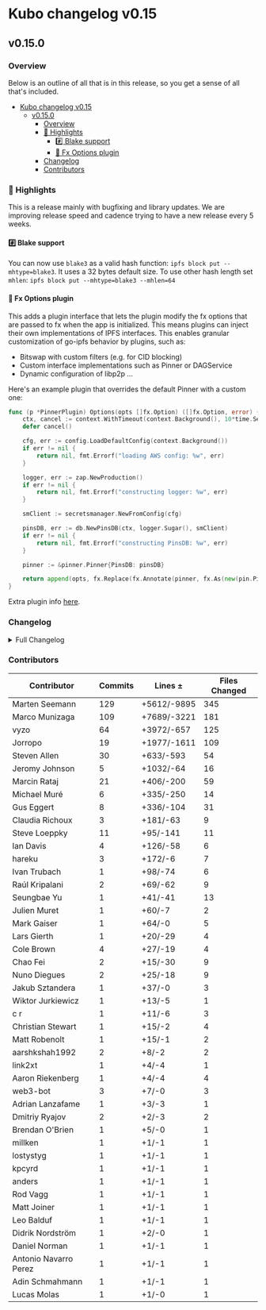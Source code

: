 # Kubo changelog v0.15

## v0.15.0

### Overview

Below is an outline of all that is in this release, so you get a sense of all that's included.

- [Kubo changelog v0.15](#kubo-changelog-v015)
  - [v0.15.0](#v0150)
    - [Overview](#overview)
    - [🔦 Highlights](#-highlights)
      - [#️⃣ Blake support](#️⃣-blake-support)
      - [💉 Fx Options plugin](#-fx-options-plugin)
    - [Changelog](#changelog)
    - [Contributors](#contributors)


### 🔦 Highlights

This is a release mainly with bugfixing and library updates. 
We are improving release speed and cadence trying to have a new release every 5 weeks.

#### #️⃣ Blake support

You can now use `blake3` as a valid hash function: `ipfs block put --mhtype=blake3`.
It uses a 32 bytes default size.
To use other hash length set `mhlen`: `ipfs block put --mhtype=blake3 --mhlen=64`

#### 💉 Fx Options plugin

This adds a plugin interface that lets the plugin modify the fx options that are passed to fx when the app is initialized. 
This means plugins can inject their own implementations of IPFS interfaces.
This enables granular customization of go-ipfs behavior by plugins, such as:

- Bitswap with custom filters (e.g. for CID blocking)
- Custom interface implementations such as Pinner or DAGService
- Dynamic configuration of libp2p ...

Here's an example plugin that overrides the default Pinner with a custom one:

```go
func (p *PinnerPlugin) Options(opts []fx.Option) ([]fx.Option, error) {
	ctx, cancel := context.WithTimeout(context.Background(), 10*time.Second)
	defer cancel()

	cfg, err := config.LoadDefaultConfig(context.Background())
	if err != nil {
		return nil, fmt.Errorf("loading AWS config: %w", err)
	}

	logger, err := zap.NewProduction()
	if err != nil {
		return nil, fmt.Errorf("constructing logger: %w", err)
	}

	smClient := secretsmanager.NewFromConfig(cfg)

	pinsDB, err := db.NewPinsDB(ctx, logger.Sugar(), smClient)
	if err != nil {
		return nil, fmt.Errorf("constructing PinsDB: %w", err)
	}

	pinner := &pinner.Pinner{PinsDB: pinsDB}

	return append(opts, fx.Replace(fx.Annotate(pinner, fx.As(new(pin.Pinner))))), nil
}

```

Extra plugin info [here](https://github.com/ipfs/kubo/blob/master/docs/plugins.md#fx-experimental).

### Changelog

<details>
<summary>Full Changelog</summary>

- github.com/ipfs/kubo:
  - chore: Release v0.15.0-rc1
  - Update RELEASE_ISSUE_TEMPLATE.md for 0.15
  - docs(add): skip binary name in helptext
  - docs(cli): clarify CID determinism in add command
  - docs(cli): clarify CAR format in dag export|import
  - test(gw): cors preflight with custom hearder
  - feat: make corehttp a reusable component ([ipfs/kubo#9070](https://github.com/ipfs/kubo/pull/9070))
  - feat: go-libp2p v0.21 (rcmgr auto scaling) ([ipfs/kubo#9074](https://github.com/ipfs/kubo/pull/9074))
  -  ([ipfs/kubo#9024](https://github.com/ipfs/kubo/pull/9024))
  -  ([ipfs/kubo#9100](https://github.com/ipfs/kubo/pull/9100))
  -  ([ipfs/kubo#9095](https://github.com/ipfs/kubo/pull/9095))
  - chore(cmd): add shutdown to CLI help ([ipfs/kubo#9194](https://github.com/ipfs/kubo/pull/9194))
  - docs: add fx plugin documentation to plugins.md (#9191) ([ipfs/kubo#9191](https://github.com/ipfs/kubo/pull/9191))
  - chore: switch to dist.ipfs.tech
  - feat: add fx options plugin
  - feat: add blake3 support
  - Add reference to Experimental config doc (#9181) ([ipfs/kubo#9181](https://github.com/ipfs/kubo/pull/9181))
  - feat: add $IPFS_PATH/gateway file
  - docs: replace `docs.ipfs.io` with `docs.ipfs.tech` (#9158) ([ipfs/kubo#9158](https://github.com/ipfs/kubo/pull/9158))
  - chore: fix markdown link syntax typo for AutoNAT.ServiceMode
  - chore: bump go-blockservice to only do put onces
  - docs: update Arch Linux installation instructions
  - chore: update kubo-as-a-library example
  - docs(readme): add maintainer info (#9141) ([ipfs/kubo#9141](https://github.com/ipfs/kubo/pull/9141))
  - fix(gw): 404 when a valid DAG is missing link
  - fix(gw): directory URL normalization ([ipfs/kubo#9123](https://github.com/ipfs/kubo/pull/9123))
  - docs(config): add link to someguy router
  - fix: typo in README
  - Reproducible Builds: Update GOFLAGS for -trimpath
  - Merge v0.14.0 back into master
  - fix(gw): cache-control of index.html websites
  - chore(license): fix broken link to apache-2.0
  - fix: kubo in daemon and cli stdout
  - docs(readme): move content to docs website (#9102) ([ipfs/kubo#9102](https://github.com/ipfs/kubo/pull/9102))
  - fix(gw): no backlink when listing root dir
- github.com/ipfs/go-bitswap (v0.7.0 -> v0.9.0):
  - chore: release v0.9.0
  - feat: split client and server ([ipfs/go-bitswap#570](https://github.com/ipfs/go-bitswap/pull/570))
  - chore: remove goprocess from blockstoremanager
  - Don't add blocks to the datastore ([ipfs/go-bitswap#571](https://github.com/ipfs/go-bitswap/pull/571))
  - Remove dependency on travis package from go-libp2p-testing ([ipfs/go-bitswap#569](https://github.com/ipfs/go-bitswap/pull/569))
  - feat: add basic tracing (#562) ([ipfs/go-bitswap#562](https://github.com/ipfs/go-bitswap/pull/562))
- github.com/ipfs/go-blockservice (v0.3.0 -> v0.4.0):
  - write blocks retrieved from the exchange to the blockstore ([ipfs/go-blockservice#92](https://github.com/ipfs/go-blockservice/pull/92))
  - feat: add basic tracing ([ipfs/go-blockservice#91](https://github.com/ipfs/go-blockservice/pull/91))
- github.com/ipfs/go-ipfs-exchange-interface (v0.1.0 -> v0.2.0):
  - Rename HasBlock to NotifyNewBlocks, and make it accept multiple blocks ([ipfs/go-ipfs-exchange-interface#23](https://github.com/ipfs/go-ipfs-exchange-interface/pull/23))
- github.com/ipfs/go-ipfs-exchange-offline (v0.2.0 -> v0.3.0):
  - Exchange don't add blocks on their own anymore ([ipfs/go-ipfs-exchange-offline#47](https://github.com/ipfs/go-ipfs-exchange-offline/pull/47))
- github.com/ipfs/go-verifcid (v0.0.1 -> v0.0.2):
  - chore: release v0.0.2
  - feat: add blake3 as a good hash
  - sync: update CI config files (#12) ([ipfs/go-verifcid#12](https://github.com/ipfs/go-verifcid/pull/12))
  - Add license ([ipfs/go-verifcid#8](https://github.com/ipfs/go-verifcid/pull/8))
- github.com/ipld/go-codec-dagpb (v1.4.0 -> v1.4.1):
  - v1.4.1 bump
- github.com/libp2p/go-buffer-pool (v0.0.2 -> v0.1.0):
  - release v0.1.0 (#30) ([libp2p/go-buffer-pool#30](https://github.com/libp2p/go-buffer-pool/pull/30))
  - panic if a negative length is passed to BufferPool.Get (#28) ([libp2p/go-buffer-pool#28](https://github.com/libp2p/go-buffer-pool/pull/28))
  - sync: update CI config files (#22) ([libp2p/go-buffer-pool#22](https://github.com/libp2p/go-buffer-pool/pull/22))
  - sync: update CI config files (#20) ([libp2p/go-buffer-pool#20](https://github.com/libp2p/go-buffer-pool/pull/20))
  - test: fix gc test on go 1.16 ([libp2p/go-buffer-pool#18](https://github.com/libp2p/go-buffer-pool/pull/18))
  - fix staticcheck ([libp2p/go-buffer-pool#16](https://github.com/libp2p/go-buffer-pool/pull/16))
  - test: make sure we have the correct number of pools ([libp2p/go-buffer-pool#10](https://github.com/libp2p/go-buffer-pool/pull/10))
- github.com/libp2p/go-libp2p (v0.20.3 -> v0.21.0):
  - Release v0.21.0 (#1648) ([libp2p/go-libp2p#1648](https://github.com/libp2p/go-libp2p/pull/1648))
  - ping: optimize random number generation (#1658) ([libp2p/go-libp2p#1658](https://github.com/libp2p/go-libp2p/pull/1658))
  - feat: switch noise to use minio's SHA256 implementation (#1657) ([libp2p/go-libp2p#1657](https://github.com/libp2p/go-libp2p/pull/1657))
  - swarm: mark dialing WebTransport addresses as expensive (#1650) ([libp2p/go-libp2p#1650](https://github.com/libp2p/go-libp2p/pull/1650))
  - routedhost: fix decoding of relay peer ID (#1644) ([libp2p/go-libp2p#1644](https://github.com/libp2p/go-libp2p/pull/1644))
  - Release v0.21.0 RC (#1638) ([libp2p/go-libp2p#1638](https://github.com/libp2p/go-libp2p/pull/1638))
  - fix: return the best _acceptable_ conn in NewStream (#1604) ([libp2p/go-libp2p#1604](https://github.com/libp2p/go-libp2p/pull/1604))
  - use autoscaling limits (#1637) ([libp2p/go-libp2p#1637](https://github.com/libp2p/go-libp2p/pull/1637))
  - docs: point to SetDefaultServiceLimits in ResourceManager option (#1636) ([libp2p/go-libp2p#1636](https://github.com/libp2p/go-libp2p/pull/1636))
  - chore: update deps (#1634) ([libp2p/go-libp2p#1634](https://github.com/libp2p/go-libp2p/pull/1634))
  - Pass endpoint information to resource manager's OpenConnection (#1633) ([libp2p/go-libp2p#1633](https://github.com/libp2p/go-libp2p/pull/1633))
  - Add canonical peer status logs (#1624) ([libp2p/go-libp2p#1624](https://github.com/libp2p/go-libp2p/pull/1624))
  - move go-libp2p-circuit here ([libp2p/go-libp2p#1626](https://github.com/libp2p/go-libp2p/pull/1626))
  - swarm: fix logging of accepted connections (#1629) ([libp2p/go-libp2p#1629](https://github.com/libp2p/go-libp2p/pull/1629))
  - fix: deny connections to peers in the right place (#1627) ([libp2p/go-libp2p#1627](https://github.com/libp2p/go-libp2p/pull/1627))
  - ping: fix flaky test (#1617) ([libp2p/go-libp2p#1617](https://github.com/libp2p/go-libp2p/pull/1617))
  - chore: use the new multiaddr.Contains function (#1618) ([libp2p/go-libp2p#1618](https://github.com/libp2p/go-libp2p/pull/1618))
  - chore: stop using the deprecated mux.MuxedConn (#1614) ([libp2p/go-libp2p#1614](https://github.com/libp2p/go-libp2p/pull/1614))
  - logging: Add canonical log for misbehaving peers (#1600) ([libp2p/go-libp2p#1600](https://github.com/libp2p/go-libp2p/pull/1600))
  - use multiaddr ipcidr to parse multiaddr filters (#1606) ([libp2p/go-libp2p#1606](https://github.com/libp2p/go-libp2p/pull/1606))
  - tcp: unexport TcpTransport.Upgrader (#1596) ([libp2p/go-libp2p#1596](https://github.com/libp2p/go-libp2p/pull/1596))
  - muxer: expose func to create MuxedConn from backing Conn (#1609) ([libp2p/go-libp2p#1609](https://github.com/libp2p/go-libp2p/pull/1609))
  - remove legacy mDNS implementation (#1192) ([libp2p/go-libp2p#1192](https://github.com/libp2p/go-libp2p/pull/1192))
  - feat: allow dialing wss peers using DNS multiaddrs
  - fix natManager to close natManager.nat (#1468) ([libp2p/go-libp2p#1468](https://github.com/libp2p/go-libp2p/pull/1468))
  - Expose DefaultPerPeerRateLimit as var (#1580) ([libp2p/go-libp2p#1580](https://github.com/libp2p/go-libp2p/pull/1580))
  - swarm: add ListenClose (#1586) ([libp2p/go-libp2p#1586](https://github.com/libp2p/go-libp2p/pull/1586))
  - identify: Fix flaky tests (#1555) ([libp2p/go-libp2p#1555](https://github.com/libp2p/go-libp2p/pull/1555))
  - autonat: fix flaky TestAutoNATPrivate  (#1581) ([libp2p/go-libp2p#1581](https://github.com/libp2p/go-libp2p/pull/1581))
  - pstoremanager: fix test timeout (#1588) ([libp2p/go-libp2p#1588](https://github.com/libp2p/go-libp2p/pull/1588))
  - swarm: send notifications synchronously (#1562) ([libp2p/go-libp2p#1562](https://github.com/libp2p/go-libp2p/pull/1562))
  - basichost: fix flaky TestSignedPeerRecordWithNoListenAddrs (#1559) ([libp2p/go-libp2p#1559](https://github.com/libp2p/go-libp2p/pull/1559))
  - identify: fix flaky TestIdentifyDeltaOnProtocolChange (again) (#1582) ([libp2p/go-libp2p#1582](https://github.com/libp2p/go-libp2p/pull/1582))
  - tls: fix flaky TestInvalidCerts on Windows ([libp2p/go-libp2p#1560](https://github.com/libp2p/go-libp2p/pull/1560))
  - chore: log autorelay start failure error ([libp2p/go-libp2p#1583](https://github.com/libp2p/go-libp2p/pull/1583))
  - Add sanity check assertion (#1570) ([libp2p/go-libp2p#1570](https://github.com/libp2p/go-libp2p/pull/1570))
  - swarm: speed up the TestDialWorkerLoopConcurrentFailureStress test (#1573) ([libp2p/go-libp2p#1573](https://github.com/libp2p/go-libp2p/pull/1573))
  - chore: update examples to go-libp2p v0.20.0 (#1557) ([libp2p/go-libp2p#1557](https://github.com/libp2p/go-libp2p/pull/1557))
  - Wait a couple seconds for ID event (#1568) ([libp2p/go-libp2p#1568](https://github.com/libp2p/go-libp2p/pull/1568))
  - remove workspace and packages section from README (#1563) ([libp2p/go-libp2p#1563](https://github.com/libp2p/go-libp2p/pull/1563))
  - fix: mkreleaselog exclude autogenerated files (#1567) ([libp2p/go-libp2p#1567](https://github.com/libp2p/go-libp2p/pull/1567))
  - move resource manager integration tests to p2p/test/ (#1561) ([libp2p/go-libp2p#1561](https://github.com/libp2p/go-libp2p/pull/1561))
  - swarm: only dial a single transport in TestDialWorkerLoopBasic (#1526) ([libp2p/go-libp2p#1526](https://github.com/libp2p/go-libp2p/pull/1526))
- github.com/libp2p/go-libp2p-core (v0.16.1 -> v0.19.1):
  - Update version.json
  - Remove btcsuite/btcd dep (#272) ([libp2p/go-libp2p-core#272](https://github.com/libp2p/go-libp2p-core/pull/272))
  - Release v0.19.0 (#271) ([libp2p/go-libp2p-core#271](https://github.com/libp2p/go-libp2p-core/pull/271))
  - Add endpoint parameter to the OpenConnection method for ResourceManager (#257) ([libp2p/go-libp2p-core#257](https://github.com/libp2p/go-libp2p-core/pull/257))
  - Release v0.18.0 (#270) ([libp2p/go-libp2p-core#270](https://github.com/libp2p/go-libp2p-core/pull/270))
  - Add canonical peer status logging with sampling (#269) ([libp2p/go-libp2p-core#269](https://github.com/libp2p/go-libp2p-core/pull/269))
  - canonicallog: reduce log level to warning (#268) ([libp2p/go-libp2p-core#268](https://github.com/libp2p/go-libp2p-core/pull/268))
  - Only log once if we failed to convert from netAddr (#264) ([libp2p/go-libp2p-core#264](https://github.com/libp2p/go-libp2p-core/pull/264))
  - remove deprecated mux package (#265) ([libp2p/go-libp2p-core#265](https://github.com/libp2p/go-libp2p-core/pull/265))
  - remove the peer.Set (#261) ([libp2p/go-libp2p-core#261](https://github.com/libp2p/go-libp2p-core/pull/261))
  - Bump version (#259) ([libp2p/go-libp2p-core#259](https://github.com/libp2p/go-libp2p-core/pull/259))
  - Add canonical log for misbehaving peers (#258) ([libp2p/go-libp2p-core#258](https://github.com/libp2p/go-libp2p-core/pull/258))
- github.com/libp2p/go-libp2p-kad-dht (v0.16.0 -> v0.17.0):
  - Chore: bump version to v0.17.0
  - Update go-libp2p to v0.20.3 ([libp2p/go-libp2p-kad-dht#778](https://github.com/libp2p/go-libp2p-kad-dht/pull/778))
- github.com/libp2p/go-libp2p-peerstore (v0.6.0 -> v0.7.1):
  - Release v0.7.1 ([libp2p/go-libp2p-peerstore#202](https://github.com/libp2p/go-libp2p-peerstore/pull/202))
  - stop using the peer.Set (#201) ([libp2p/go-libp2p-peerstore#201](https://github.com/libp2p/go-libp2p-peerstore/pull/201))
  - feat: Use a clock interface in pstoreds as well ([libp2p/go-libp2p-peerstore#200](https://github.com/libp2p/go-libp2p-peerstore/pull/200))
  - feat: use a clock interface to better support testing for pstoremem ([libp2p/go-libp2p-peerstore#199](https://github.com/libp2p/go-libp2p-peerstore/pull/199))
  - pstoremem: fix slice preallocation in GetProtocols (#198) ([libp2p/go-libp2p-peerstore#198](https://github.com/libp2p/go-libp2p-peerstore/pull/198))
  - remove all calls to peer.ID.Validate ([libp2p/go-libp2p-peerstore#194](https://github.com/libp2p/go-libp2p-peerstore/pull/194))
  - remove the addr package ([libp2p/go-libp2p-peerstore#195](https://github.com/libp2p/go-libp2p-peerstore/pull/195))
  - move AddrList to pstoremen, unexport it ([libp2p/go-libp2p-peerstore#193](https://github.com/libp2p/go-libp2p-peerstore/pull/193))
  - optimize allocations in the memory address book ([libp2p/go-libp2p-peerstore#191](https://github.com/libp2p/go-libp2p-peerstore/pull/191))
  - implement a clean shutdown for the memory address book ([libp2p/go-libp2p-peerstore#192](https://github.com/libp2p/go-libp2p-peerstore/pull/192))
- github.com/libp2p/go-libp2p-resource-manager (v0.3.0 -> v0.5.3):
  - Chore: release patch v0.5.3 ([libp2p/go-libp2p-resource-manager#77](https://github.com/libp2p/go-libp2p-resource-manager/pull/77))
  - Add namespace to metrics ([libp2p/go-libp2p-resource-manager#79](https://github.com/libp2p/go-libp2p-resource-manager/pull/79))
  - Fix usage of make to reserve capacity, not values ([libp2p/go-libp2p-resource-manager#76](https://github.com/libp2p/go-libp2p-resource-manager/pull/76))
  - Add package docs ([libp2p/go-libp2p-resource-manager#75](https://github.com/libp2p/go-libp2p-resource-manager/pull/75))
  - chore: Release v0.5.2 ([libp2p/go-libp2p-resource-manager#74](https://github.com/libp2p/go-libp2p-resource-manager/pull/74))
  - Record which direction the resource was blocked ([libp2p/go-libp2p-resource-manager#72](https://github.com/libp2p/go-libp2p-resource-manager/pull/72))
  - Simplify mem graphs in stock grafana dashboard ([libp2p/go-libp2p-resource-manager#73](https://github.com/libp2p/go-libp2p-resource-manager/pull/73))
  - feat: Handle multiple instances in stock grafana dashboard ([libp2p/go-libp2p-resource-manager#70](https://github.com/libp2p/go-libp2p-resource-manager/pull/70))
  - Use templated version of grafana dashboard json ([libp2p/go-libp2p-resource-manager#69](https://github.com/libp2p/go-libp2p-resource-manager/pull/69))
  - Release v0.5.1 ([libp2p/go-libp2p-resource-manager#66](https://github.com/libp2p/go-libp2p-resource-manager/pull/66))
  - Implement `json.Marshaler` interface for LimitConfig ([libp2p/go-libp2p-resource-manager#67](https://github.com/libp2p/go-libp2p-resource-manager/pull/67))
  - Don't wait for a chan that will never close ([libp2p/go-libp2p-resource-manager#65](https://github.com/libp2p/go-libp2p-resource-manager/pull/65))
  - release v0.5.0 ([libp2p/go-libp2p-resource-manager#60](https://github.com/libp2p/go-libp2p-resource-manager/pull/60))
  - Add docs around WithAllowlistedMultiaddrs. Expose allowlist ([libp2p/go-libp2p-resource-manager#63](https://github.com/libp2p/go-libp2p-resource-manager/pull/63))
  - fix marshalling of allowlisted scopes ([libp2p/go-libp2p-resource-manager#62](https://github.com/libp2p/go-libp2p-resource-manager/pull/62))
  - docs: describe how the limiter is configured, and how limits are scaled (#59) ([libp2p/go-libp2p-resource-manager#59](https://github.com/libp2p/go-libp2p-resource-manager/pull/59))
  - don't limit the number of FDs on Windows (#58) ([libp2p/go-libp2p-resource-manager#58](https://github.com/libp2p/go-libp2p-resource-manager/pull/58))
  - Add ability to configure allowlist limits ([libp2p/go-libp2p-resource-manager#57](https://github.com/libp2p/go-libp2p-resource-manager/pull/57))
  - rewrite limits to allow auto-scaling ([libp2p/go-libp2p-resource-manager#48](https://github.com/libp2p/go-libp2p-resource-manager/pull/48))
  - Release v0.4.0 ([libp2p/go-libp2p-resource-manager#56](https://github.com/libp2p/go-libp2p-resource-manager/pull/56))
  - feat: Out of the box metrics for resource manager ([libp2p/go-libp2p-resource-manager#54](https://github.com/libp2p/go-libp2p-resource-manager/pull/54))
  - feat: Allowlist ([libp2p/go-libp2p-resource-manager#47](https://github.com/libp2p/go-libp2p-resource-manager/pull/47))
  - trace the scope as a JSON object (#52) ([libp2p/go-libp2p-resource-manager#52](https://github.com/libp2p/go-libp2p-resource-manager/pull/52))
  - include current limits in debug messages ([libp2p/go-libp2p-resource-manager#42](https://github.com/libp2p/go-libp2p-resource-manager/pull/42))
  - add an ID to spans (#44) ([libp2p/go-libp2p-resource-manager#44](https://github.com/libp2p/go-libp2p-resource-manager/pull/44))
  - add a DefaultLimitConfig with infinite limits (#41) ([libp2p/go-libp2p-resource-manager#41](https://github.com/libp2p/go-libp2p-resource-manager/pull/41))
  - export the TraceEvt (#40) ([libp2p/go-libp2p-resource-manager#40](https://github.com/libp2p/go-libp2p-resource-manager/pull/40))
  - trace exact timestamps (#39) ([libp2p/go-libp2p-resource-manager#39](https://github.com/libp2p/go-libp2p-resource-manager/pull/39))
  - skip events that don't change anything in tracer (#38) ([libp2p/go-libp2p-resource-manager#38](https://github.com/libp2p/go-libp2p-resource-manager/pull/38))
  - fix typos in MetricsReporter docs
  - fix shadowing of service name (#37) ([libp2p/go-libp2p-resource-manager#37](https://github.com/libp2p/go-libp2p-resource-manager/pull/37))
  - add a timestamp to trace events (#34) ([libp2p/go-libp2p-resource-manager#34](https://github.com/libp2p/go-libp2p-resource-manager/pull/34))
- github.com/libp2p/go-libp2p-testing (v0.9.2 -> v0.11.0):
  - Release v0.11.0 ([libp2p/go-libp2p-testing#64](https://github.com/libp2p/go-libp2p-testing/pull/64))
  - Remove unused bench file and dep ([libp2p/go-libp2p-testing#63](https://github.com/libp2p/go-libp2p-testing/pull/63))
  - Release v0.10.0 ([libp2p/go-libp2p-testing#62](https://github.com/libp2p/go-libp2p-testing/pull/62))
  - Update go-libp2p-core dep ([libp2p/go-libp2p-testing#61](https://github.com/libp2p/go-libp2p-testing/pull/61))
  - remove suites (#60) ([libp2p/go-libp2p-testing#60](https://github.com/libp2p/go-libp2p-testing/pull/60))
  - don't continue on read / write error in stream suite (#59) ([libp2p/go-libp2p-testing#59](https://github.com/libp2p/go-libp2p-testing/pull/59))
  - remove debug logging from stream and muxer suite ([libp2p/go-libp2p-testing#58](https://github.com/libp2p/go-libp2p-testing/pull/58))
  - remove Travis package (#57) ([libp2p/go-libp2p-testing#57](https://github.com/libp2p/go-libp2p-testing/pull/57))
- github.com/lucas-clemente/quic-go (v0.27.1 -> v0.28.0):
  - update for Go 1.19beta1 (#3460) ([lucas-clemente/quic-go#3460](https://github.com/lucas-clemente/quic-go/pull/3460))
  - dedupe Alt-Svc header values (#3461) ([lucas-clemente/quic-go#3461](https://github.com/lucas-clemente/quic-go/pull/3461))
  - only set DF for sockets that can handle it (#3448) ([lucas-clemente/quic-go#3448](https://github.com/lucas-clemente/quic-go/pull/3448))
  - fix flaky HTTP/3 request body test (#3447) ([lucas-clemente/quic-go#3447](https://github.com/lucas-clemente/quic-go/pull/3447))
  - make the keep alive interval configurable (#3444) ([lucas-clemente/quic-go#3444](https://github.com/lucas-clemente/quic-go/pull/3444))
  - implement QUIC v2 ([lucas-clemente/quic-go#3432](https://github.com/lucas-clemente/quic-go/pull/3432))
  - allow HTTP clients and servers to take over the request stream ([lucas-clemente/quic-go#3437](https://github.com/lucas-clemente/quic-go/pull/3437))
  - remove the http3.DataStreamer (#3435) ([lucas-clemente/quic-go#3435](https://github.com/lucas-clemente/quic-go/pull/3435))
  - always reset header buffer, even when QPACK encoding fails (#3436) ([lucas-clemente/quic-go#3436](https://github.com/lucas-clemente/quic-go/pull/3436))
  - Change "HTTP/3" to "HTTP/3.0". (#3439) ([lucas-clemente/quic-go#3439](https://github.com/lucas-clemente/quic-go/pull/3439))
  - remove stray http3 connection file
  - pass frame / stream type parsing errors to the hijacker callbacks ([lucas-clemente/quic-go#3429](https://github.com/lucas-clemente/quic-go/pull/3429))
  - add test for bidirectional stream hijacker (#3434) ([lucas-clemente/quic-go#3434](https://github.com/lucas-clemente/quic-go/pull/3434))
  - make it possible to parse a varint at the end of a reader (#3428) ([lucas-clemente/quic-go#3428](https://github.com/lucas-clemente/quic-go/pull/3428))
  - don't ignore errors that occur when the TLS ClientHello is generated ([lucas-clemente/quic-go#3424](https://github.com/lucas-clemente/quic-go/pull/3424))
  - don't send path MTU probe packets on a timer (#3423) ([lucas-clemente/quic-go#3423](https://github.com/lucas-clemente/quic-go/pull/3423))
  - introduce a http3.RoundTripOpt to prevent closing of request stream (#3411) ([lucas-clemente/quic-go#3411](https://github.com/lucas-clemente/quic-go/pull/3411))
  - don't close the request stream when http3.DataStreamer was used (#3413) ([lucas-clemente/quic-go#3413](https://github.com/lucas-clemente/quic-go/pull/3413))
  - do not embed http.Server in http3.Server (#3397) ([lucas-clemente/quic-go#3397](https://github.com/lucas-clemente/quic-go/pull/3397))
  - remove error return value from ComposeVersionNegotiation (#3410) ([lucas-clemente/quic-go#3410](https://github.com/lucas-clemente/quic-go/pull/3410))
  - don't set receive buffer if it is already large enough (#3407) ([lucas-clemente/quic-go#3407](https://github.com/lucas-clemente/quic-go/pull/3407))
  - clone TLS conf in newClient (#3400) ([lucas-clemente/quic-go#3400](https://github.com/lucas-clemente/quic-go/pull/3400))
  - remove warning comments of stable implementation (#3399) ([lucas-clemente/quic-go#3399](https://github.com/lucas-clemente/quic-go/pull/3399))
  - fix parsing of request path for Extended CONNECT requests (#3388) ([lucas-clemente/quic-go#3388](https://github.com/lucas-clemente/quic-go/pull/3388))
  - update docs to reflect that we support RFC 9221 (Unreliable Datagrams) (#3382) ([lucas-clemente/quic-go#3382](https://github.com/lucas-clemente/quic-go/pull/3382))
  - fix deadlock on concurrent http3.Server.Serve and Close calls (#3387) ([lucas-clemente/quic-go#3387](https://github.com/lucas-clemente/quic-go/pull/3387))
  - reduce flakiness of deadline integration tests (#3383) ([lucas-clemente/quic-go#3383](https://github.com/lucas-clemente/quic-go/pull/3383))
  - protect against concurrent use of Stream.Write (#3381) ([lucas-clemente/quic-go#3381](https://github.com/lucas-clemente/quic-go/pull/3381))
  - protect against concurrent use of Stream.Read (#3380) ([lucas-clemente/quic-go#3380](https://github.com/lucas-clemente/quic-go/pull/3380))
  - Expose quic server closed err (#3395) ([lucas-clemente/quic-go#3395](https://github.com/lucas-clemente/quic-go/pull/3395))
  - implement HTTP/3 unidirectional stream hijacking (#3389) ([lucas-clemente/quic-go#3389](https://github.com/lucas-clemente/quic-go/pull/3389))
  - add LocalAddr and RemoteAddr functions to http3.StreamCreator (#3384) ([lucas-clemente/quic-go#3384](https://github.com/lucas-clemente/quic-go/pull/3384))
  - extend the HTTP/3 API for WebTransport support ([lucas-clemente/quic-go#3362](https://github.com/lucas-clemente/quic-go/pull/3362))
  - remove unneeded network from custom dial function used in HTTP/3 (#3368) ([lucas-clemente/quic-go#3368](https://github.com/lucas-clemente/quic-go/pull/3368))
- github.com/multiformats/go-multiaddr (v0.5.0 -> v0.6.0):
  - release v0.6.0 ([multiformats/go-multiaddr#178](https://github.com/multiformats/go-multiaddr/pull/178))
  - add WebTransport multiaddr components ([multiformats/go-multiaddr#176](https://github.com/multiformats/go-multiaddr/pull/176))
  - add ipcidr support (#177) ([multiformats/go-multiaddr#177](https://github.com/multiformats/go-multiaddr/pull/177))
  - add a Contains function (#172) ([multiformats/go-multiaddr#172](https://github.com/multiformats/go-multiaddr/pull/172))
- github.com/multiformats/go-multibase (v0.1.0 -> v0.1.1):
  - chore: release version 0.1.1
  - fix: add new emoji codepoint for Base256Emoji 🐉
- github.com/multiformats/go-multihash (v0.2.0 -> v0.2.1):
  - chore: release v0.2.1
  - feat: adding tests and finish variable sized functions
  - feat: add support for variable length hash functions
  - adding blake3 tests and fixing an incorrect error message. (#158) ([multiformats/go-multihash#158](https://github.com/multiformats/go-multihash/pull/158))

</details>

### Contributors

| Contributor | Commits | Lines ± | Files Changed |
|-------------|---------|---------|---------------|
| Marten Seemann | 129 | +5612/-9895 | 345 |
| Marco Munizaga | 109 | +7689/-3221 | 181 |
| vyzo | 64 | +3972/-657 | 125 |
| Jorropo | 19 | +1977/-1611 | 109 |
| Steven Allen | 30 | +633/-593 | 54 |
| Jeromy Johnson | 5 | +1032/-64 | 16 |
| Marcin Rataj | 21 | +406/-200 | 59 |
| Michael Muré | 6 | +335/-250 | 14 |
| Gus Eggert | 8 | +336/-104 | 31 |
| Claudia Richoux | 3 | +181/-63 | 9 |
| Steve Loeppky | 11 | +95/-141 | 11 |
| Ian Davis | 4 | +126/-58 | 6 |
| hareku | 3 | +172/-6 | 7 |
| Ivan Trubach | 1 | +98/-74 | 6 |
| Raúl Kripalani | 2 | +69/-62 | 9 |
| Seungbae Yu | 1 | +41/-41 | 13 |
| Julien Muret | 1 | +60/-7 | 2 |
| Mark Gaiser | 1 | +64/-0 | 5 |
| Lars Gierth | 1 | +20/-29 | 4 |
| Cole Brown | 4 | +27/-19 | 4 |
| Chao Fei | 2 | +15/-30 | 9 |
| Nuno Diegues | 2 | +25/-18 | 9 |
| Jakub Sztandera | 1 | +37/-0 | 3 |
| Wiktor Jurkiewicz | 1 | +13/-5 | 1 |
| c r | 1 | +11/-6 | 3 |
| Christian Stewart | 1 | +15/-2 | 4 |
| Matt Robenolt | 1 | +15/-1 | 2 |
| aarshkshah1992 | 2 | +8/-2 | 2 |
| link2xt | 1 | +4/-4 | 1 |
| Aaron Riekenberg | 1 | +4/-4 | 4 |
| web3-bot | 3 | +7/-0 | 3 |
| Adrian Lanzafame | 1 | +3/-3 | 1 |
| Dmitriy Ryajov | 2 | +2/-3 | 2 |
| Brendan O'Brien | 1 | +5/-0 | 1 |
| millken | 1 | +1/-1 | 1 |
| lostystyg | 1 | +1/-1 | 1 |
| kpcyrd | 1 | +1/-1 | 1 |
| anders | 1 | +1/-1 | 1 |
| Rod Vagg | 1 | +1/-1 | 1 |
| Matt Joiner | 1 | +1/-1 | 1 |
| Leo Balduf | 1 | +1/-1 | 1 |
| Didrik Nordström | 1 | +2/-0 | 1 |
| Daniel Norman | 1 | +1/-1 | 1 |
| Antonio Navarro Perez | 1 | +1/-1 | 1 |
| Adin Schmahmann | 1 | +1/-1 | 1 |
| Lucas Molas | 1 | +1/-0 | 1 |
